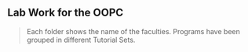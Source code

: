 Lab Work for the OOPC
---------------------


> Each folder shows the name of the faculties.
> Programs have been grouped in different Tutorial Sets.
